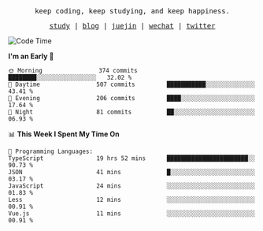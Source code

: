 <p align="center">
  <samp>
    <span>keep coding, keep studying, and keep happiness.</span>
  </samp>
</p>

<p align="center">
  <samp>
    <a href="https://github.com/ouduidui/fe-study">study</a> |
    <a href="https://deweyou.me">blog</a>  |
    <a href="https://juejin.cn/user/4309700183594366">juejin</a> |
    <a href="https://user-images.githubusercontent.com/54696834/165071004-6509e3f2-90c3-448c-9d92-3da42b0c2021.jpeg">wechat</a> |
    <a href="https://twitter.com/ouduidui">twitter</a>
  </samp>
</p>

<!--START_SECTION:waka-->
![Code Time](http://img.shields.io/badge/Code%20Time-3%2C699%20hrs%2041%20mins-blue)

**I'm an Early 🐤** 

```text
🌞 Morning                374 commits         ████████░░░░░░░░░░░░░░░░░   32.02 % 
🌆 Daytime                507 commits         ███████████░░░░░░░░░░░░░░   43.41 % 
🌃 Evening                206 commits         ████░░░░░░░░░░░░░░░░░░░░░   17.64 % 
🌙 Night                  81 commits          ██░░░░░░░░░░░░░░░░░░░░░░░   06.93 % 
```


📊 **This Week I Spent My Time On** 

```text
💬 Programming Languages: 
TypeScript               19 hrs 52 mins      ███████████████████████░░   90.73 % 
JSON                     41 mins             █░░░░░░░░░░░░░░░░░░░░░░░░   03.17 % 
JavaScript               24 mins             ░░░░░░░░░░░░░░░░░░░░░░░░░   01.83 % 
Less                     12 mins             ░░░░░░░░░░░░░░░░░░░░░░░░░   00.91 % 
Vue.js                   11 mins             ░░░░░░░░░░░░░░░░░░░░░░░░░   00.91 % 
```


<!--END_SECTION:waka-->

